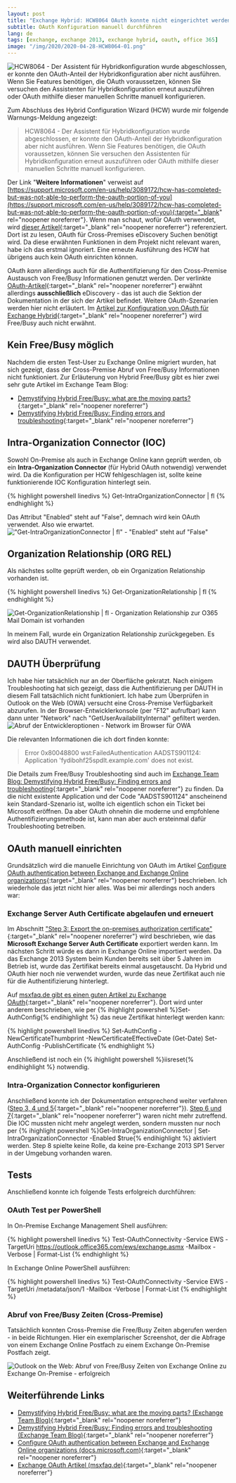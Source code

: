 ```yaml
---
layout: post
title: "Exchange Hybrid: HCW8064 OAuth konnte nicht eingerichtet werden"
subtitle: OAuth Konfiguration manuell durchführen
lang: de
tags: [exchange, exchange 2013, exchange hybrid, oauth, office 365]
image: "/img/2020/2020-04-28-HCW8064-01.png"
---
```

![HCW8064 - Der Assistent für Hybridkonfiguration wurde abgeschlossen, er konnte den OAuth-Anteil der Hybridkonfiguration aber nicht ausführen. Wenn Sie Features benötigen, die OAuth voraussetzen, können Sie versuchen den Assistenten für Hybridkonfiguration erneut auszuführen oder OAuth mithilfe dieser manuellen Schritte manuell konfigurieren.](/img/2020/2020-04-28-HCW8064-01.png "HCW8064 - Der Assistent für Hybridkonfiguration wurde abgeschlossen, er konnte den OAuth-Anteil der Hybridkonfiguration aber nicht ausführen. Wenn Sie Features benötigen, die OAuth voraussetzen, können Sie versuchen den Assistenten für Hybridkonfiguration erneut auszuführen oder OAuth mithilfe dieser manuellen Schritte manuell konfigurieren.") <br />

Zum Abschluss des Hybrid Configuration Wizard (HCW) wurde mir folgende Warnungs-Meldung angezeigt:
> HCW8064 - Der Assistent für Hybridkonfiguration wurde abgeschlossen, er konnte den OAuth-Anteil der Hybridkonfiguration aber nicht ausführen. Wenn Sie Features benötigen, die OAuth voraussetzen, können Sie versuchen den Assistenten für Hybridkonfiguration erneut auszuführen oder OAuth mithilfe dieser manuellen Schritte manuell konfigurieren.

Der Link "**Weitere Informationen**" verweist auf [https://support.microsoft.com/en-us/help/3089172/hcw-has-completed-but-was-not-able-to-perform-the-oauth-portion-of-you](https://support.microsoft.com/en-us/help/3089172/hcw-has-completed-but-was-not-able-to-perform-the-oauth-portion-of-you){:target="_blank" rel="noopener noreferrer"}. Wenn man schaut, wofür OAuth verwendet, wird [dieser Artikel](https://docs.microsoft.com/en-us/exchange/using-oauth-authentication-to-support-ediscovery-in-an-exchange-hybrid-deployment-exchange-2013-help?redirectedfrom=MSDN){:target="_blank" rel="noopener noreferrer"} referenziert. Dort ist zu lesen, OAuth für Cross-Premises eDiscovery Suchen benötigt wird. Da diese erwähnten Funktionen in dem Projekt nicht relevant waren, habe ich das erstmal ignoriert. Eine erneute Ausführung des HCW hat übrigens auch kein OAuth einrichten können.

OAuth *kann* allerdings auch für die Authentifizierung für den Cross-Premise Austausch von Free/Busy Informationen genutzt werden. Der verlinkte [OAuth-Artikel](https://docs.microsoft.com/en-us/exchange/using-oauth-authentication-to-support-ediscovery-in-an-exchange-hybrid-deployment-exchange-2013-help?redirectedfrom=MSDN){:target="_blank" rel="noopener noreferrer"} erwähnt allerdings **ausschließlich** eDiscovery -  das ist auch die Sektion der Dokumentation in der sich der Artikel befindet. Weitere OAuth-Szenarien werden hier nicht erläutert. Im [Artikel zur Konfiguration von OAuth für Exchange Hybrid](https://docs.microsoft.com/en-us/exchange/configure-oauth-authentication-between-exchange-and-exchange-online-organizations-exchange-2013-help){:target="_blank" rel="noopener noreferrer"} wird Free/Busy auch nicht erwähnt.

## Kein Free/Busy möglich

Nachdem die ersten Test-User zu Exchange Online migriert wurden, hat sich gezeigt, dass der Cross-Premise Abruf von Free/Busy Informationen nicht funktioniert. Zur Erläuterung von Hybrid Free/Busy gibt es hier zwei sehr gute Artikel im Exchange Team Blog:
- [Demystifying Hybrid Free/Busy: what are the moving parts?](https://techcommunity.microsoft.com/t5/exchange-team-blog/demystifying-hybrid-free-busy-what-are-the-moving-parts/ba-p/607704){:target="_blank" rel="noopener noreferrer"}
- [Demystifying Hybrid Free/Busy: Finding errors and troubleshooting](https://techcommunity.microsoft.com/t5/exchange-team-blog/demystifying-hybrid-free-busy-finding-errors-and-troubleshooting/ba-p/607727){:target="_blank" rel="noopener noreferrer"}

## Intra-Organization Connector (IOC)

Sowohl On-Premise als auch in Exchange Online kann geprüft werden, ob ein **Intra-Organization Connector** (für Hybrid OAuth notwendig) verwendet wird. Da die Konfiguration per HCW fehlgeschlagen ist, sollte keine funktionierende IOC Konfiguration hinterlegt sein.

{% highlight powershell linedivs %}
Get-IntraOrganizationConnector | fl
{% endhighlight %}

Das Attribut "Enabled" steht auf "False", demnach wird kein OAuth verwendet. Also wie erwartet.
!["Get-IntraOrganizationConnector | fl" - "Enabled" steht auf "False"](/img/2020/2020-04-28-IOC-01.png "'Get-IntraOrganizationConnector | fl' - 'Enabled' steht auf 'False'")

## Organization Relationship (ORG REL)

Als nächstes sollte geprüft werden, ob ein Organization Relationship vorhanden ist.

{% highlight powershell linedivs %}
Get-OrganizationRelationship | fl
{% endhighlight %}

![Get-OrganizationRelationship | fl - Organization Relationship zur O365 Mail Domain ist vorhanden](/img/2020/2020-04-28-ORG-REL.png "Get-OrganizationRelationship | fl - Organization Relationship zur O365 Mail Domain ist vorhanden")

In meinem Fall, wurde ein Organization Relationship zurückgegeben. Es wird also DAUTH verwendet.

## DAUTH Überprüfung

Ich habe hier tatsächlich nur an der Oberfläche gekratzt. Nach einigem Troubleshooting hat sich gezeigt, dass die Authentifizierung per DAUTH in diesem Fall tatsächlich nicht funktioniert. Ich habe zum Überprüfen in Outlook on the Web (OWA) versucht eine Cross-Premise Verfügbarkeit abzurufen. In der Browser-Entwicklerkonsole (per "F12" aufrufbar) kann dann unter "Network" nach "GetUserAvailabilityInternal" gefiltert werden.
![Abruf der Entwickleroptionen - Network im Browser für OWA](/img/2020/2020-04-28-NetworkConsoleBrowserOWA.png "Abruf der Entwickleroptionen - Network im Browser für OWA")

Die relevanten Informationen die ich dort finden konnte:

> Error 0x80048800
> wst:FailedAuthentication
> AADSTS901124: Application 'fydibohf25spdlt.example.com' does not exist.

Die Details zum Free/Busy Troubleshooting sind auch im [Exchange Team Blog: Demystifying Hybrid Free/Busy: Finding errors and troubleshooting](https://techcommunity.microsoft.com/t5/exchange-team-blog/demystifying-hybrid-free-busy-finding-errors-and-troubleshooting/ba-p/607727){:target="_blank" rel="noopener noreferrer"} zu finden. Da die nicht existente Application und der Code "AADSTS901124" anscheinend kein Standard-Szenario ist, wollte ich eigentlich schon ein Ticket bei Microsoft eröffnen. Da aber OAuth ohnehin die moderne und empfohlene Authentifizierungsmethode ist, kann man aber auch ersteinmal dafür Troubleshooting betreiben.

## OAuth manuell einrichten

Grundsätzlich wird die manuelle Einrichtung von OAuth im Artikel [Configure OAuth authentication between Exchange and Exchange Online organizations](https://docs.microsoft.com/en-us/exchange/configure-oauth-authentication-between-exchange-and-exchange-online-organizations-exchange-2013-help){:target="_blank" rel="noopener noreferrer"} beschrieben. Ich wiederhole das jetzt nicht hier alles. Was bei mir allerdings noch anders war:

### Exchange Server Auth Certificate abgelaufen und erneuert

Im Abschnitt ["Step 3: Export the on-premises authorization certificate"](https://docs.microsoft.com/en-us/exchange/configure-oauth-authentication-between-exchange-and-exchange-online-organizations-exchange-2013-help#step-3-export-the-on-premises-authorization-certificate){:target="_blank" rel="noopener noreferrer"} wird beschrieben, wie das **Microsoft Exchange Server Auth Certificate** exportiert werden kann. Im nächsten Schritt würde es dann in Exchange Online importiert werden. Da das Exchange 2013 System beim Kunden bereits seit über 5 Jahren im Betrieb ist, wurde das Zertifikat bereits einmal ausgetauscht. Da Hybrid und OAuth hier noch nie verwendet wurden, wurde das neue Zertifikat auch nie für die Authentifizierung hinterlegt.

Auf [msxfaq.de gibt es einen guten Artikel zu Exchange OAuth](https://www.msxfaq.de/exchange/e2013/exchange_oauth.htm){:target="_blank" rel="noopener noreferrer"}. Dort wird unter anderem beschrieben, wie per {% ihighlight powershell %}Set-AuthConfig{% endihighlight %} das neue Zertifikat hinterlegt werden kann:

{% highlight powershell linedivs %}
Set-AuthConfig -NewCertificateThumbprint <myCertThumbprint> -NewCertificateEffectiveDate (Get-Date)
Set-AuthConfig -PublishCertificate
{% endhighlight %}

Anschließend ist noch ein {% ihighlight powershell %}iisreset{% endihighlight %} notwendig.

### Intra-Organization Connector konfigurieren

Anschließend konnte ich der Dokumentation entsprechend weiter verfahren ([Step 3, 4 und 5](https://docs.microsoft.com/en-us/exchange/configure-oauth-authentication-between-exchange-and-exchange-online-organizations-exchange-2013-help#step-3-export-the-on-premises-authorization-certificate){:target="_blank" rel="noopener noreferrer"}). [Step 6 und 7](https://docs.microsoft.com/en-us/exchange/configure-oauth-authentication-between-exchange-and-exchange-online-organizations-exchange-2013-help#step-6-create-an-intraorganizationconnector-from-your-on-premises-organization-to-office-365){:target="_blank" rel="noopener noreferrer"} waren nicht mehr zutreffend. Die IOC mussten nicht mehr angelegt werden, sondern mussten nur noch per {% ihighlight powershell %}Get-IntraOrganizationConnector | Set-IntraOrganizationConnector -Enabled $true{% endihighlight %} aktiviert werden. Step 8 spielte keine Rolle, da keine pre-Exchange 2013 SP1 Server in der Umgebung vorhanden waren.

## Tests

Anschließend konnte ich folgende Tests erfolgreich durchführen:

### OAuth Test per PowerShell

In On-Premise Exchange Management Shell ausführen:

{% highlight powershell linedivs %}
Test-OAuthConnectivity -Service EWS -TargetUri https://outlook.office365.com/ews/exchange.asmx -Mailbox <On-Premises Mailbox> -Verbose | Format-List
{% endhighlight %}

In Exchange Online PowerShell ausführen:

{% highlight powershell linedivs %}
Test-OAuthConnectivity -Service EWS -TargetUri <external hostname authority of your Exchange On-Premises deployment>/metadata/json/1 -Mailbox <Exchange Online Mailbox> -Verbose | Format-List
{% endhighlight %}

### Abruf von Free/Busy Zeiten (Cross-Premise)

Tatsächlich konnten Cross-Premise die Free/Busy Zeiten abgerufen werden - in beide Richtungen. Hier ein exemplarischer Screenshot, der die Abfrage von einem Exchange Online Postfach zu einem Exchange On-Premise Postfach zeigt.

![Outlook on the Web: Abruf von Free/Busy Zeiten von Exchange Online zu Exchange On-Premise - erfolgreich](/img/2020/2020-04-28-FreeBusy.png "Outlook on the Web: Abruf von Free/Busy Zeiten von Exchange Online zu Exchange On-Premise - erfolgreich")

## Weiterführende Links

- [Demystifying Hybrid Free/Busy: what are the moving parts? (Exchange Team Blog)](https://techcommunity.microsoft.com/t5/exchange-team-blog/demystifying-hybrid-free-busy-what-are-the-moving-parts/ba-p/607704){:target="_blank" rel="noopener noreferrer"}
- [Demystifying Hybrid Free/Busy: Finding errors and troubleshooting (Exchange Team Blog)](https://techcommunity.microsoft.com/t5/exchange-team-blog/demystifying-hybrid-free-busy-finding-errors-and-troubleshooting/ba-p/607727){:target="_blank" rel="noopener noreferrer"}
- [Configure OAuth authentication between Exchange and Exchange Online organizations (docs.microsoft.com)](https://docs.microsoft.com/en-us/exchange/configure-oauth-authentication-between-exchange-and-exchange-online-organizations-exchange-2013-help){:target="_blank" rel="noopener noreferrer"}
- [Exchange OAuth Artikel (msxfaq.de)](https://www.msxfaq.de/exchange/e2013/exchange_oauth.htm){:target="_blank" rel="noopener noreferrer"}
